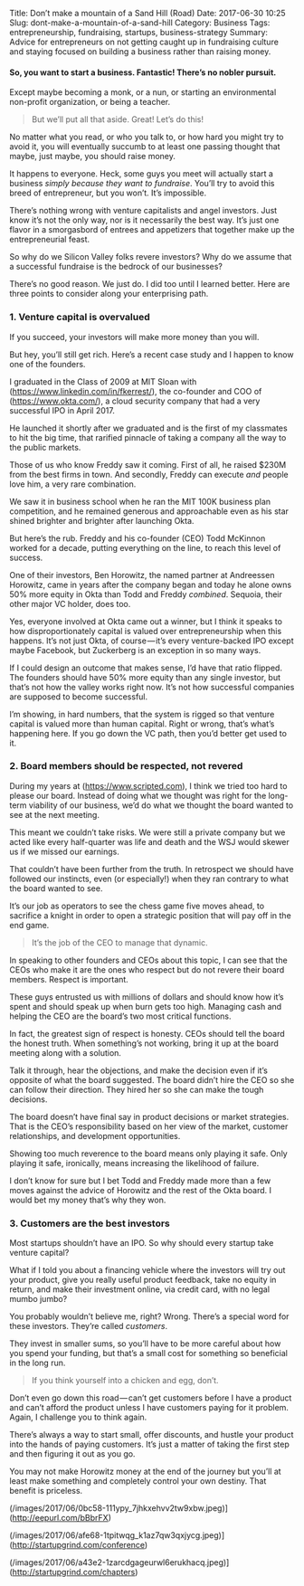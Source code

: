Title: Don’t make a mountain of a Sand Hill (Road)
Date: 2017-06-30 10:25
Slug: dont-make-a-mountain-of-a-sand-hill
Category: Business
Tags: entrepreneurship, fundraising, startups, business-strategy
Summary: Advice for entrepreneurs on not getting caught up in fundraising culture and staying focused on building a business rather than raising money.

#### So, you want to start a business. Fantastic! There’s no nobler pursuit.

Except maybe becoming a monk, or a nun, or starting an environmental non-profit organization, or being a teacher.

> But we’ll put all that aside. Great! Let’s do this!

No matter what you read, or who you talk to, or how hard you might try to avoid it, you will eventually succumb to at least one passing thought that maybe, just maybe, you should raise money.

It happens to everyone. Heck, some guys you meet will actually start a business *simply because they want to fundraise*. You’ll try to avoid this breed of entrepreneur, but you won’t. It’s impossible.

There’s nothing wrong with venture capitalists and angel investors. Just know it’s not the only way, nor is it necessarily the best way. It’s just one flavor in a smorgasbord of entrees and appetizers that together make up the entrepreneurial feast.

So why do we Silicon Valley folks revere investors? Why do we assume that a successful fundraise is the bedrock of our businesses?

There’s no good reason. We just do. I did too until I learned better. Here are three points to consider along your enterprising path.

### 1. Venture capital is overvalued

If you succeed, your investors will make more money than you will.

But hey, you’ll still get rich. Here’s a recent case study and I happen to know one of the founders.

I graduated in the Class of 2009 at MIT Sloan with (https://www.linkedin.com/in/fkerrest/), the co-founder and COO of (https://www.okta.com/), a cloud security company that had a very successful IPO in April 2017.

He launched it shortly after we graduated and is the first of my classmates to hit the big time, that rarified pinnacle of taking a company all the way to the public markets.

Those of us who know Freddy saw it coming. First of all, he raised $230M from the best firms in town. And secondly, Freddy can execute *and* people love him, a very rare combination.

We saw it in business school when he ran the MIT 100K business plan competition, and he remained generous and approachable even as his star shined brighter and brighter after launching Okta.

But here’s the rub. Freddy and his co-founder (CEO) Todd McKinnon worked for a decade, putting everything on the line, to reach this level of success.

One of their investors, Ben Horowitz, the named partner at Andreessen Horowitz, came in years after the company began and today he alone owns 50% more equity in Okta than Todd and Freddy *combined*. Sequoia, their other major VC holder, does too.

Yes, everyone involved at Okta came out a winner, but I think it speaks to how disproportionately capital is valued over entrepreneurship when this happens. It’s not just Okta, of course — it’s every venture-backed IPO except maybe Facebook, but Zuckerberg is an exception in so many ways.

If I could design an outcome that makes sense, I’d have that ratio flipped. The founders should have 50% more equity than any single investor, but that’s not how the valley works right now. It’s not how successful companies are supposed to become successful.

I’m showing, in hard numbers, that the system is rigged so that venture capital is valued more than human capital. Right or wrong, that’s what’s happening here. If you go down the VC path, then you’d better get used to it.

### 2. Board members should be respected, not revered

During my years at (https://www.scripted.com), I think we tried too hard to please our board. Instead of doing what we thought was right for the long-term viability of our business, we’d do what we thought the board wanted to see at the next meeting.

This meant we couldn’t take risks. We were still a private company but we acted like every half-quarter was life and death and the WSJ would skewer us if we missed our earnings.

That couldn’t have been further from the truth. In retrospect we should have followed our instincts, even (or especially!) when they ran contrary to what the board wanted to see.

It’s our job as operators to see the chess game five moves ahead, to sacrifice a knight in order to open a strategic position that will pay off in the end game.

> It’s the job of the CEO to manage that dynamic.

In speaking to other founders and CEOs about this topic, I can see that the CEOs who make it are the ones who respect but do not revere their board members. Respect is important.

These guys entrusted us with millions of dollars and should know how it’s spent and should speak up when burn gets too high. Managing cash and helping the CEO are the board’s two most critical functions.

In fact, the greatest sign of respect is honesty. CEOs should tell the board the honest truth. When something’s not working, bring it up at the board meeting along with a solution.

Talk it through, hear the objections, and make the decision even if it’s opposite of what the board suggested. The board didn’t hire the CEO so she can follow their direction. They hired her so she can make the tough decisions.

The board doesn’t have final say in product decisions or market strategies. That is the CEO’s responsibility based on her view of the market, customer relationships, and development opportunities.

Showing too much reverence to the board means only playing it safe. Only playing it safe, ironically, means increasing the likelihood of failure.

I don’t know for sure but I bet Todd and Freddy made more than a few moves against the advice of Horowitz and the rest of the Okta board. I would bet my money that’s why they won.

### 3. Customers are the best investors

Most startups shouldn’t have an IPO. So why should every startup take venture capital?

What if I told you about a financing vehicle where the investors will try out your product, give you really useful product feedback, take no equity in return, and make their investment online, via credit card, with no legal mumbo jumbo?

You probably wouldn’t believe me, right? Wrong. There’s a special word for these investors. They’re called *customers*.

They invest in smaller sums, so you’ll have to be more careful about how you spend your funding, but that’s a small cost for something so beneficial in the long run.

> If you think yourself into a chicken and egg, don’t.

Don’t even go down this road — can’t get customers before I have a product and can’t afford the product unless I have customers paying for it problem. Again, I challenge you to think again.

There’s always a way to start small, offer discounts, and hustle your product into the hands of paying customers. It’s just a matter of taking the first step and then figuring it out as you go.

You may not make Horowitz money at the end of the journey but you’ll at least make something and completely control your own destiny. That benefit is priceless.

(/images/2017/06/0bc58-111ypy_7jhkxehvv2tw9xbw.jpeg)](http://eepurl.com/bBbrFX)

(/images/2017/06/afe68-1tpitwqg_k1az7qw3qxjycg.jpeg)](http://startupgrind.com/conference)

(/images/2017/06/a43e2-1zarcdgageurwl6erukhacq.jpeg)](http://startupgrind.com/chapters)